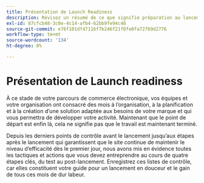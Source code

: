 ```yaml
---
title: Présentation de Launch Readiness
description: Révisez un résumé de ce que signifie préparation au lancement pour les mises en oeuvre Adobe Commerce.
exl-id: 87cfcb48-3c0e-4c14-afb4-62bb9fe94c48
source-git-commit: e76f101df47116f7b246f21f0fe0fa72769d2776
workflow-type: tm+mt
source-wordcount: '134'
ht-degree: 0%

---
```


# Présentation de Launch readiness

À ce stade de votre parcours de commerce électronique, vos équipes et votre organisation ont consacré des mois à l’organisation, à la planification et à la création d’une solution adaptée aux besoins de votre marque et qui vous permettra de développer votre activité. Maintenant que le point de départ est enfin là, cela ne signifie pas que le travail est maintenant terminé.

Depuis les derniers points de contrôle avant le lancement jusqu’aux étapes après le lancement qui garantissent que le site continue de maintenir le niveau d’efficacité dès le premier jour, nous avons mis en évidence toutes les tactiques et actions que vous devez entreprendre au cours de quatre étapes clés, du test au post-lancement. Enregistrez ces listes de contrôle, car elles constituent votre guide pour un lancement en douceur et le gain de tous ces mois de dur labeur.
